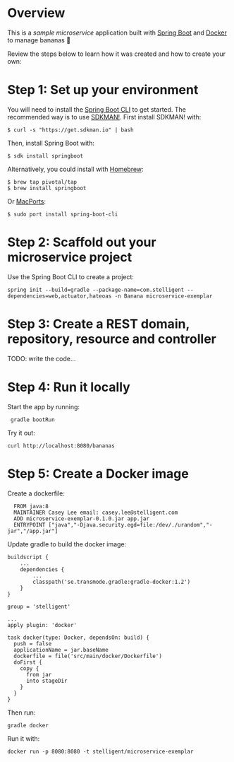 # Overview
This is a *sample microservice* application built with [Spring Boot](http://projects.spring.io/spring-boot/) and [Docker](https://www.docker.com/) to manage bananas :banana:

Review the steps below to learn how it was created and how to create your own:

# Step 1: Set up your environment

You will need to install the [Spring Boot CLI](http://docs.spring.io/spring-boot/docs/current/reference/htmlsingle/#getting-started-installing-the-cli) to get started.  The recommended way is to use [SDKMAN!](http://sdkman.io/index.html).  First install SDKMAN! with:

```
$ curl -s "https://get.sdkman.io" | bash
```

Then, install Spring Boot with:

```
$ sdk install springboot
```

Alternatively, you could install with [Homebrew](http://brew.sh/):

```
$ brew tap pivotal/tap
$ brew install springboot
```

Or [MacPorts](http://www.macports.org/):

```
$ sudo port install spring-boot-cli
```

# Step 2: Scaffold out your microservice project

Use the Spring Boot CLI to create a project:

```
spring init --build=gradle --package-name=com.stelligent --dependencies=web,actuator,hateoas -n Banana microservice-exemplar
```

# Step 3: Create a REST domain, repository, resource and controller

TODO: write the code...


# Step 4: Run it locally

Start the app by running:

```
 gradle bootRun
``` 

Try it out:

```
curl http://localhost:8080/bananas
```


# Step 5: Create a Docker image

Create a dockerfile:

```
  FROM java:8
  MAINTAINER Casey Lee email: casey.lee@stelligent.com
  ADD microservice-exemplar-0.1.0.jar app.jar
  ENTRYPOINT ["java","-Djava.security.egd=file:/dev/./urandom","-jar","/app.jar"]
```

Update gradle to build the docker image:

```
buildscript {
    ...
    dependencies {
        ...
        classpath('se.transmode.gradle:gradle-docker:1.2')
    }
}

group = 'stelligent'

...
apply plugin: 'docker'

task docker(type: Docker, dependsOn: build) {
  push = false
  applicationName = jar.baseName
  dockerfile = file('src/main/docker/Dockerfile')
  doFirst {
    copy {
      from jar
      into stageDir
    }
  }
}
```

Then run:

```
gradle docker
```
 

Run it with:

```
docker run -p 8080:8080 -t stelligent/microservice-exemplar
```


